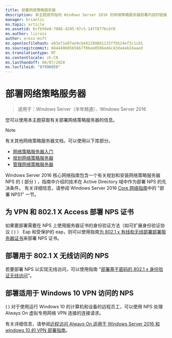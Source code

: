 ```yaml
---
title: 部署网络策略服务器
description: 本主题提供指向 Windows Server 2016 的网络策略服务器部署内容的链接，并包含指向有关 NPS 的其他指南的链接。
manager: brianlic
ms.topic: article
ms.assetid: 6cfb50e0-7088-4295-97c5-14ff8776cbf8
ms.author: lizross
author: eross-msft
ms.openlocfilehash: e83e71e87ae9cb442299861125ffb524ef3c1c81
ms.sourcegitcommit: 68444968565667f86ee0586ed4c43da4ab24aaed
ms.translationtype: MT
ms.contentlocale: zh-CN
ms.lasthandoff: 08/07/2020
ms.locfileid: "87996850"
---
```

# <a name="deploy-network-policy-server"></a>部署网络策略服务器

>适用于：Windows Server（半年频道）、Windows Server 2016

您可以使用本主题获取有关部署网络策略服务器的信息。

>[!NOTE]
>有关其他网络策略服务器文档，可以使用以下库部分。
>- [网络策略服务器入门](nps-getstart-top.md)
>- [规划网络策略服务器](nps-plan-top.md)
>- [管理网络策略服务器](nps-manage-top.md)

Windows Server 2016 核心网络指南包含一个有关规划和安装网络策略服务器 NPS 的 \( 部分 \) ，指南中介绍的技术在 Active Directory 域中作为部署 NPS 的先决条件。 有关详细信息，请参阅 Windows Server 2016 [Core 网络指南](../../core-network-guide/core-network-guide.md#BKMK_deployNPS1)中的 "部署 NPS1" 一节。

## <a name="deploy-nps-certificates-for-vpn-and-8021x-access"></a>为 VPN 和 802.1 X Access 部署 NPS 证书

如果要部署需要在 NPS 上使用服务器证书的身份验证方法（如可扩展身份验证协议 \( \) ） Eap 和受保护的 eap，则可以使用指南[为 802.1 x 有线和无线部署部署服务器证书](../../core-network-guide/cncg/server-certs/deploy-server-certificates-for-802.1x-wired-and-wireless-deployments.md)来部署 NPS 证书。

## <a name="deploy-nps-for-8021x-wireless-access"></a>部署用于 802.1 X 无线访问的 NPS

若要部署 NPS 以实现无线访问，可以使用指南 "[部署基于密码的 802.1 x 身份验证无线访问](../../core-network-guide/cncg/wireless/a-deploy-8021x-wireless-access.md)"。

## <a name="deploy-nps-for-windows-10-vpn-access"></a>部署适用于 Windows 10 VPN 访问的 NPS

\( \) 对于使用运行 Windows 10 的计算机和设备的远程员工，可以使用 NPS 处理 Always On 虚拟专用网络 VPN 连接的连接请求。

有关详细信息，请参阅[远程访问 Always On 适用于 Windows Server 2016 和 windows 10 的 VPN 部署指南](../../../remote/remote-access/vpn/always-on-vpn/deploy/always-on-vpn-deploy.md)。